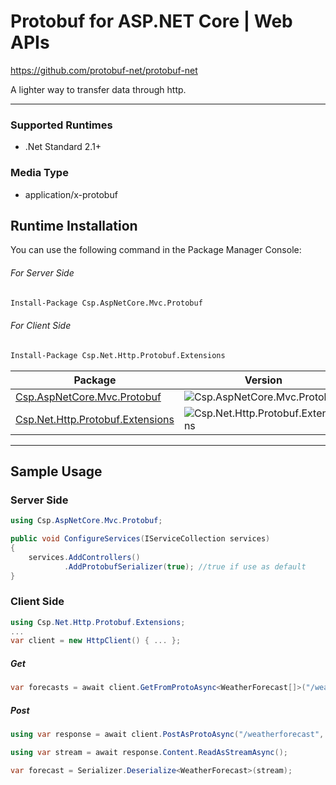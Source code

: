 # Protobuf for ASP.NET Core | Web APIs
https://github.com/protobuf-net/protobuf-net

A lighter way to transfer data through http. 

---

### Supported Runtimes
- .Net Standard 2.1+

### Media Type
- application/x-protobuf


## Runtime Installation

You can use the following command in the Package Manager Console:

###### For Server Side 

```ps
Install-Package Csp.AspNetCore.Mvc.Protobuf
```

###### For Client Side

```ps
Install-Package Csp.Net.Http.Protobuf.Extensions
```

| Package | Version | Downloads |
| ------- | ------- | --------- |
| [Csp.AspNetCore.Mvc.Protobuf](https://www.nuget.org/packages/Csp.AspNetCore.Mvc.Protobuf/) | ![Csp.AspNetCore.Mvc.Protobuf](https://img.shields.io/nuget/v/Csp.AspNetCore.Mvc.Protobuf) | ![Csp.AspNetCore.Mvc.Protobuf](https://img.shields.io/nuget/dt/Csp.AspNetCore.Mvc.Protobuf) | 
| [Csp.Net.Http.Protobuf.Extensions](https://www.nuget.org/packages/Csp.Net.Http.Protobuf.Extensions/) | ![Csp.Net.Http.Protobuf.Extensions](https://img.shields.io/nuget/v/Csp.Net.Http.Protobuf.Extensions) | ![Csp.Net.Http.Protobuf.Extensions](https://img.shields.io/nuget/dt/Csp.Net.Http.Protobuf.Extensions) |
---

## Sample Usage
### Server Side
```cs
using Csp.AspNetCore.Mvc.Protobuf;
```
```cs
public void ConfigureServices(IServiceCollection services)
{
    services.AddControllers()
            .AddProtobufSerializer(true); //true if use as default
}
```

### Client Side
```cs
using Csp.Net.Http.Protobuf.Extensions;
...
var client = new HttpClient() { ... };
```

##### Get
```cs
var forecasts = await client.GetFromProtoAsync<WeatherForecast[]>("/weatherforecast");
```
##### Post
```cs
using var response = await client.PostAsProtoAsync("/weatherforecast", new WeatherForecast { ... });

using var stream = await response.Content.ReadAsStreamAsync();

var forecast = Serializer.Deserialize<WeatherForecast>(stream);
```
